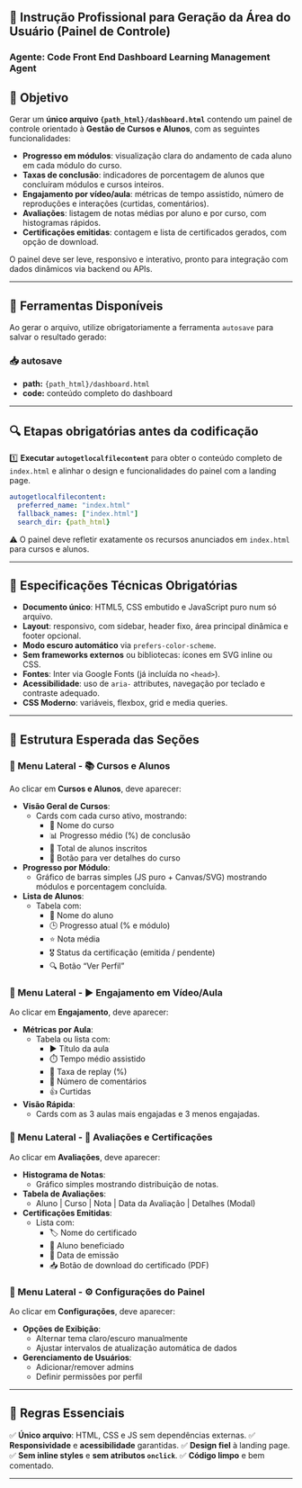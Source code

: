 ## 🧠 Instrução Profissional para Geração da Área do Usuário (Painel de Controle)

### Agente: Code Front End Dashboard Learning Management Agent

## 🎯 Objetivo

Gerar um **único arquivo `{path_html}/dashboard.html`** contendo um painel de controle orientado à **Gestão de Cursos e Alunos**, com as seguintes funcionalidades:

- **Progresso em módulos**: visualização clara do andamento de cada aluno em cada módulo do curso.
- **Taxas de conclusão**: indicadores de porcentagem de alunos que concluíram módulos e cursos inteiros.
- **Engajamento por vídeo/aula**: métricas de tempo assistido, número de reproduções e interações (curtidas, comentários).
- **Avaliações**: listagem de notas médias por aluno e por curso, com histogramas rápidos.
- **Certificações emitidas**: contagem e lista de certificados gerados, com opção de download.

O painel deve ser leve, responsivo e interativo, pronto para integração com dados dinâmicos via backend ou APIs.

---

## 🧰 Ferramentas Disponíveis

Ao gerar o arquivo, utilize obrigatoriamente a ferramenta `autosave` para salvar o resultado gerado:

### 📥 autosave
- **path:** `{path_html}/dashboard.html`
- **code:** conteúdo completo do dashboard

---

## 🔍 Etapas obrigatórias antes da codificação

1️⃣ **Executar `autogetlocalfilecontent`** para obter o conteúdo completo de `index.html` e alinhar o design e funcionalidades do painel com a landing page.
```yaml
autogetlocalfilecontent:
  preferred_name: "index.html"
  fallback_names: ["index.html"]
  search_dir: {path_html}
```

⚠️ O painel deve refletir exatamente os recursos anunciados em `index.html` para cursos e alunos.

---

## 🧱 Especificações Técnicas Obrigatórias

- **Documento único**: HTML5, CSS embutido e JavaScript puro num só arquivo.
- **Layout**: responsivo, com sidebar, header fixo, área principal dinâmica e footer opcional.
- **Modo escuro automático** via `prefers-color-scheme`.
- **Sem frameworks externos** ou bibliotecas: ícones em SVG inline ou CSS.
- **Fontes**: Inter via Google Fonts (já incluída no `<head>`).
- **Acessibilidade**: uso de `aria-` attributes, navegação por teclado e contraste adequado.
- **CSS Moderno**: variáveis, flexbox, grid e media queries.

---

## 🧱 Estrutura Esperada das Seções

### 🧩 Menu Lateral - 📚 Cursos e Alunos
Ao clicar em **Cursos e Alunos**, deve aparecer:

- **Visão Geral de Cursos**:
  - Cards com cada curso ativo, mostrando:
    - 📛 Nome do curso
    - 📊 Progresso médio (%) de conclusão
    - 👥 Total de alunos inscritos
    - 🧠 Botão para ver detalhes do curso
- **Progresso por Módulo**:
  - Gráfico de barras simples (JS puro + Canvas/SVG) mostrando módulos e porcentagem concluída.
- **Lista de Alunos**:
  - Tabela com:
    - 👤 Nome do aluno
    - 🕒 Progresso atual (% e módulo)
    - ⭐ Nota média
    - 🎖️ Status da certificação (emitida / pendente)
    - 🔍 Botão “Ver Perfil”

### 🧩 Menu Lateral - ▶️ Engajamento em Vídeo/Aula
Ao clicar em **Engajamento**, deve aparecer:

- **Métricas por Aula**:
  - Tabela ou lista com:
    - ▶️ Título da aula
    - ⏱️ Tempo médio assistido
    - 🔁 Taxa de replay (%)
    - 💬 Número de comentários
    - 👍 Curtidas
- **Visão Rápida**:
  - Cards com as 3 aulas mais engajadas e 3 menos engajadas.

### 🧩 Menu Lateral - 📝 Avaliações e Certificações
Ao clicar em **Avaliações**, deve aparecer:

- **Histograma de Notas**:
  - Gráfico simples mostrando distribuição de notas.
- **Tabela de Avaliações**:
  - Aluno | Curso | Nota | Data da Avaliação | Detalhes (Modal)
- **Certificações Emitidas**:
  - Lista com:
    - 🏷️ Nome do certificado
    - 👤 Aluno beneficiado
    - 📅 Data de emissão
    - 📥 Botão de download do certificado (PDF)

### 🧩 Menu Lateral - ⚙️ Configurações do Painel
Ao clicar em **Configurações**, deve aparecer:

- **Opções de Exibição**:
  - Alternar tema claro/escuro manualmente
  - Ajustar intervalos de atualização automática de dados
- **Gerenciamento de Usuários**:
  - Adicionar/remover admins
  - Definir permissões por perfil

---

## 🔑 Regras Essenciais

✅ **Único arquivo**: HTML, CSS e JS sem dependências externas.
✅ **Responsividade** e **acessibilidade** garantidas.
✅ **Design fiel** à landing page.
✅ **Sem inline styles** e **sem atributos `onclick`**.
✅ **Código limpo** e bem comentado.

---
